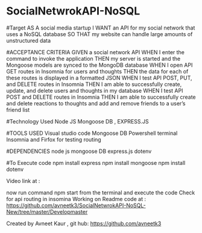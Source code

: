 # SocialNetwrokAPI-NoSQL
#Target
AS A social media startup
I WANT an API for my social network that uses a NoSQL database
SO THAT my website can handle large amounts of unstructured data

#ACCEPTANCE CRITERIA
GIVEN a social network API
WHEN I enter the command to invoke the application
THEN my server is started and the Mongoose models are synced to the MongoDB database
WHEN I open API GET routes in Insomnia for users and thoughts
THEN the data for each of these routes is displayed in a formatted JSON
WHEN I test API POST, PUT, and DELETE routes in Insomnia
THEN I am able to successfully create, update, and delete users and thoughts in my database
WHEN I test API POST and DELETE routes in Insomnia
THEN I am able to successfully create and delete reactions to thoughts and add and remove friends to a user’s friend list

#Technology Used
Node JS Mongoose DB , EXPRESS.JS


#TOOLS USED Visual studio code Mongoose DB Powershell terminal Insomnia and Firfox for testing routing

#DEPENDENCIES
node js mongoose DB express.js dotenv

#To Execute code
npm install express 
npm install mongoose 
npm install dotenv

Video link at : 

now run command npm start from the terminal and execute the code Check for api routing in insomina
Working on Readme 
code at : https://github.com/avneetk3/SocialNetwrokAPI-NoSQL-New/tree/master/Developmaster

Created by Avneet Kaur , git hub: https://github.com/avneetk3

